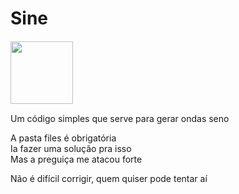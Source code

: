 # Sine
<img
  src="/files/icon.ico"
  style="display: inline-block; margin: 1 auto"
  width = 100> 
  
 Um código simples que serve para gerar ondas seno
 
 
 A pasta files é obrigatória<br> 
 Ia fazer uma solução pra isso<br> 
 Mas a preguiça me atacou forte<br> 

Não é difícil corrigir, quem quiser pode tentar aí
